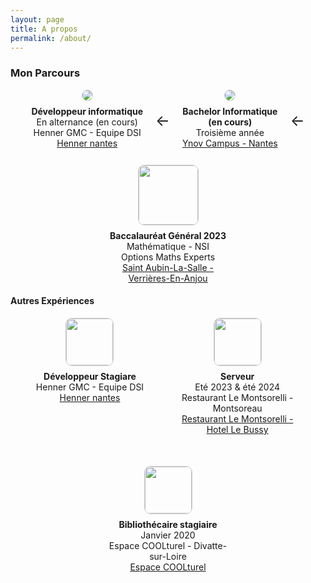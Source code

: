 ```yaml
---
layout: page
title: A propos
permalink: /about/
---
```


### Mon Parcours

<div style="display: flex; align-items: flex-start; gap: 20px; flex-wrap: wrap; justify-content: center;">

  <div style="text-align: center; max-width: 200px; ">
    <img src="{{ '/assets/images/henner_logo.jpg' | relative_url }}" style="max-height:95px;max-width:95px; border: 1px solid #ccc; border-radius: 10px;">
    <div style="margin-top: 8px;">
      <strong>Développeur informatique</strong><br>
      En alternance (en cours)<br>
      Henner GMC - Equipe DSI<br>
      <a href="https://www.henner.com" target="_blank">Henner nantes</a>
    </div>
  </div>

  <div style="display: flex; align-items: center; justify-content: center; height: auto; min-height: 100px;">
    <div style="font-size: 24px;">&#8592;</div>
  </div>

  <div style="text-align: center; max-width: 200px;">
    <img src="{{ '/assets/images/ynov_logo.png' | relative_url }}" style="max-height:95px;max-width:95px; border: 1px solid #ccc; border-radius: 10px;">
    <div style="margin-top: 8px;">
      <strong>Bachelor Informatique<br>(en cours)</strong><br>
      Troisième année<br>
      <a href="https://www.ynov.com/campus/nantes" target="_blank">Ynov Campus - Nantes</a>
    </div>
  </div>

  <div style="display: flex; align-items: center; justify-content: center; height: auto; min-height: 100px;">
    <div style="font-size: 24px;">&#8592;</div>
  </div>

  <div style="text-align: center; max-width: 200px;">
    <img src="{{ '/assets/images/staubin_logo.png' | relative_url }}" style=" height:95px; border: 1px solid #ccc; border-radius: 10px;">
    <div style="margin-top: 8px;">
      <strong>Baccalauréat Général 2023</strong><br>
      Mathématique - NSI<br>
      Options Maths Experts<br>
      <a href="https://www.staubinlasalle.fr" target="_blank">Saint Aubin-La-Salle - Verrières-En-Anjou</a>
    </div>
  </div>

</div>

#### Autres Expériences
<div style="display: flex; align-items: flex-start; gap: 50px; flex-wrap: wrap; justify-content: center;">

  <div style="text-align: center; max-width: 200px;">
    <img src="{{ '/assets/images/henner_logo.jpg' | relative_url }}" style="height:75px; border: 1px solid #ccc; border-radius: 10px;">
    <div style="margin-top: 8px;">
      <strong>Développeur Stagiare</strong><br>
      Henner GMC - Equipe DSI<br>
      <a href="https://www.henner.com" target="_blank">Henner nantes</a>
    </div>
  </div>

  <div style="text-align: center; max-width: 200px;">
    <img src="{{ '/assets/images/montsorelli_logo.jpg' | relative_url }}" style="height:75px; border: 1px solid #ccc; border-radius: 10px;">
    <div style="margin-top: 8px;">
      <strong>Serveur</strong><br>
      Eté 2023 & été 2024<br>
      Restaurant Le Montsorelli - Montsoreau<br>
      <a href="https://www.hotel-lebussy.fr" target="_blank">Restaurant Le Montsorelli - Hotel Le Bussy</a>
    </div>
  </div>

  <div style="text-align: center; max-width: 200px;">
    <img src="{{ '/assets/images/mediatheque_logo.png' | relative_url }}" style="height:75px; border: 1px solid #ccc; border-radius: 10px;">
    <div style="margin-top: 8px;">
      <strong>Bibliothécaire stagiaire </strong><br>
      Janvier 2020<br>
      Espace COOLturel - Divatte-sur-Loire<br>
      <a href="https://www.espacecoolturel.fr" target="_blank">Espace COOLturel</a>
    </div>
  </div>

</div>